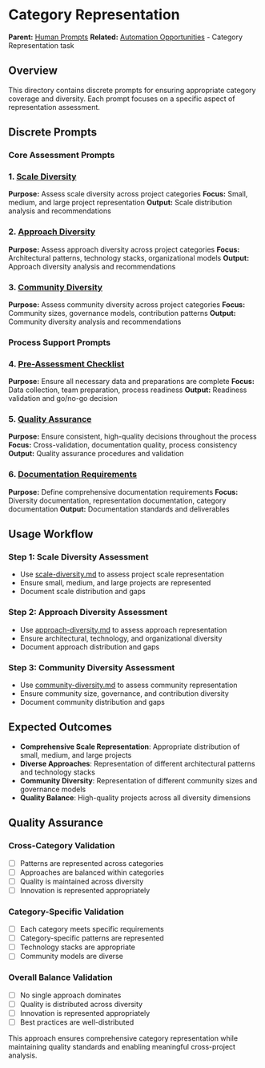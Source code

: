 # Category Representation

**Parent:** [Human Prompts](../README.md)
**Related:** [Automation Opportunities](../../../phases/01-project-selection/AUTOMATION_OPPORTUNITIES.md) - Category Representation task

## Overview

This directory contains discrete prompts for ensuring appropriate category coverage and diversity. Each prompt focuses on a specific aspect of representation assessment.

## Discrete Prompts

### Core Assessment Prompts
### 1. [Scale Diversity](scale-diversity.md)
**Purpose:** Assess scale diversity across project categories
**Focus:** Small, medium, and large project representation
**Output:** Scale distribution analysis and recommendations

### 2. [Approach Diversity](approach-diversity.md)
**Purpose:** Assess approach diversity across project categories
**Focus:** Architectural patterns, technology stacks, organizational models
**Output:** Approach diversity analysis and recommendations

### 3. [Community Diversity](community-diversity.md)
**Purpose:** Assess community diversity across project categories
**Focus:** Community sizes, governance models, contribution patterns
**Output:** Community diversity analysis and recommendations

### Process Support Prompts
### 4. [Pre-Assessment Checklist](pre-assessment-checklist.md)
**Purpose:** Ensure all necessary data and preparations are complete
**Focus:** Data collection, team preparation, process readiness
**Output:** Readiness validation and go/no-go decision

### 5. [Quality Assurance](quality-assurance.md)
**Purpose:** Ensure consistent, high-quality decisions throughout the process
**Focus:** Cross-validation, documentation quality, process consistency
**Output:** Quality assurance procedures and validation

### 6. [Documentation Requirements](documentation-requirements.md)
**Purpose:** Define comprehensive documentation requirements
**Focus:** Diversity documentation, representation documentation, category documentation
**Output:** Documentation standards and deliverables

## Usage Workflow

### Step 1: Scale Diversity Assessment
- Use [scale-diversity.md](scale-diversity.md) to assess project scale representation
- Ensure small, medium, and large projects are represented
- Document scale distribution and gaps

### Step 2: Approach Diversity Assessment
- Use [approach-diversity.md](approach-diversity.md) to assess approach representation
- Ensure architectural, technology, and organizational diversity
- Document approach distribution and gaps

### Step 3: Community Diversity Assessment
- Use [community-diversity.md](community-diversity.md) to assess community representation
- Ensure community size, governance, and contribution diversity
- Document community distribution and gaps

## Expected Outcomes

- **Comprehensive Scale Representation**: Appropriate distribution of small, medium, and large projects
- **Diverse Approaches**: Representation of different architectural patterns and technology stacks
- **Community Diversity**: Representation of different community sizes and governance models
- **Quality Balance**: High-quality projects across all diversity dimensions

## Quality Assurance

### Cross-Category Validation
- [ ] Patterns are represented across categories
- [ ] Approaches are balanced within categories
- [ ] Quality is maintained across diversity
- [ ] Innovation is represented appropriately

### Category-Specific Validation
- [ ] Each category meets specific requirements
- [ ] Category-specific patterns are represented
- [ ] Technology stacks are appropriate
- [ ] Community models are diverse

### Overall Balance Validation
- [ ] No single approach dominates
- [ ] Quality is distributed across diversity
- [ ] Innovation is represented appropriately
- [ ] Best practices are well-distributed

This approach ensures comprehensive category representation while maintaining quality standards and enabling meaningful cross-project analysis.
